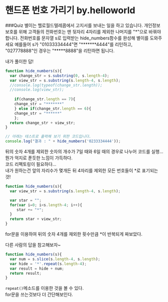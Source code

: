 # 핸드폰 번호 가리기 by.helloworld

###Quiz
별이는 헬로월드텔레콤에서 고지서를 보내는 일을 하고 있습니다. 개인정보 보호를 위해 고객들의 전화번호는 맨 뒷자리 4자리를 제외한 나머지를 "\*"으로 바꿔야 합니다.
전화번호를 문자열 s로 입력받는 hide_numbers함수를 완성해 별이를 도와주세요
예를들어 s가 "01033334444"면 "\*\*\*\*\*\*\*4444"를 리턴하고, "027778888"인 경우는 "\*\*\*\*\*8888"을 리턴하면 됩니다.

              
내가 풀이한 답!
```js
function hide_numbers(s){
  var change_str = s.substring(0, s.length-4);
  var view_str = s.substring(s.length-4, s.length);
  //console.log(typeof(change_str.length));
  //console.log(view_str);
 
    if(change_str.length == 7){
    change_str = "*******"
    } else if(change_str.length == 6){
    change_str = "******"
    };
  return change_str + view_str;
}

// 아래는 테스트로 출력해 보기 위한 코드입니다.
console.log("결과 : " + hide_numbers('0233334444'));
```

뒤의 숫자 4개를 제외한 숫자의 개수가 7일 때와 6일 때의 경우로 나누어 코드를 실행...
뭔가 억지로 푼듯한 느낌이 가득하다.  
코드 리펙토링이 필요하다...  
내가 원하는건 앞의 자리수가 몇개든 뒤 4자리를 제외한 모든 번호들이 \*로 표기되는 것!  


```js
function hide_numbers(s){
  var view_str = s.substring(s.length-4, s.length);

  var star = "";
  for(var i=0; i<s.length-4; i++){
     star += "*";
  }
  return star + view_str;
}
```

                 
for문을 이용하여 뒤의 숫자 4개를 재외한 횟수만큼 \*이 반복되게 짜보았다.  
                   
다른 사람의 답을 참고해보자~
```js
function hide_numbers(s){
  var num = s.slice(s.length-4, s.length);
  var hide = '*'.repeat(s.length-4);
  var result = hide + num;
  return result;
}
```

`repeat()`메소드를 이용한 것을 볼 수 있다.  
for문을 쓰는것보다 더 간단해보인다.
